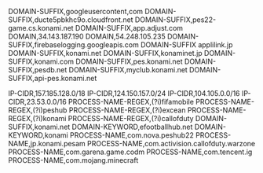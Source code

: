 DOMAIN-SUFFIX,googleusercontent,com
DOMAIN-SUFFIX,ducte5pbkhc9o.cloudfront.net
DOMAIN-SUFFIX,pes22-game.cs.konami.net
DOMAIN-SUFFIX,app.adjust.com
DOMAIN,34.143.187.190
DOMAIN,54.248.105.235
DOMAIN-SUFFIX,firebaselogging.googleapis.com
DOMAIN-SUFFIX applilink.jp
DOMAIN-SUFFIX,konami.net
DOMAIN-SUFFIX,konaminet.jp
DOMAIN-SUFFIX,konami.com
DOMAIN-SUFFIX,pes.konami.net
DOMAIN-SUFFIX,pesdb.net
DOMAIN-SUFFIX,myclub.konami.net
DOMAIN-SUFFIX,api-pes.konami.net

IP-CIDR,157.185.128.0/18
IP-CIDR,124.150.157.0/24
IP-CIDR,104.105.0.0/16
IP-CIDR,23.53.0.0/16
PROCESS-NAME-REGEX,(?i)fifamobile
PROCESS-NAME-REGEX,(?i)peshub
PROCESS-NAME-REGEX,(?i)excean
PROCESS-NAME-REGEX,(?i)konami
PROCESS-NAME-REGEX,(?i)callofduty
DOMAIN-SUFFIX,konami.net
DOMAIN-KEYWORD,efootballhub.net
DOMAIN-KEYWORD,konami
PROCESS-NAME,com.nova.peshub22
PROCESS-NAME,jp.konami.pesam
PROCESS-NAME,com.activision.callofduty.warzone
PROCESS-NAME,com.garena.game.codm
PROCESS-NAME,com.tencent.ig
PROCESS-NAME,com.mojang.minecraft

